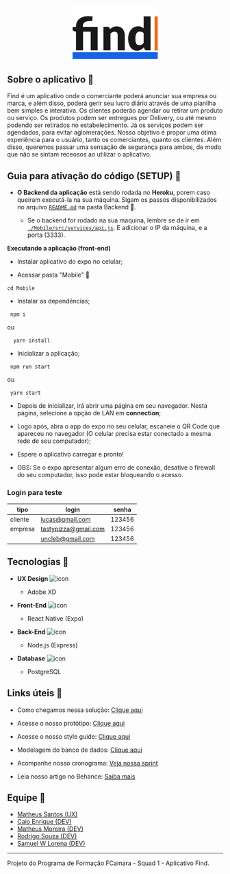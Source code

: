 <p align="center">
<img src="./Backend/uploads/find.png" alt="find-logo" width="200px"/>
</p>

## Sobre o aplicativo :iphone:

Find é um aplicativo onde o comerciante poderá anunciar sua empresa ou marca, e além disso, poderá gerir seu lucro diário através de uma planilha bem simples e interativa. Os clientes poderão agendar ou retirar um produto ou serviço. Os produtos podem ser entregues por Delivery, ou até mesmo podendo ser retirados no estabelecimento. Já os serviços podem ser agendados, para evitar aglomerações. Nosso objetivo é propor uma ótima experiência para o usuário, tanto os comerciantes, quanto os clientes. Além disso, queremos passar uma sensação de segurança para ambos, de modo que não se sintam receosos ao utilizar o aplicativo.


## Guia para ativação do código (SETUP) :pushpin:

- **O Backend da aplicação** está sendo rodada no __Heroku__, porem caso queiram executá-la na sua máquina.
  Sigam os passos disponibilizados no arquivo [`README.md`](./Backend/Readme.md) na pasta Backend :open_file_folder:.
  
  - Se o backend for rodado na sua maquina, lembre se de ir em [`./Mobile/src/services/api.js`](./Mobile/src/services/api.js). 
  E adicionar o IP da máquina, e a porta (3333).
  
**Executando a aplicação (front-end)**

- Instalar aplicativo do expo no celular;

- Acessar pasta "Mobile" :open_file_folder:

```node
cd Mobile
```

- Instalar as dependências;

```node
 npm i
```
ou

```node
  yarn install
```

- Inicializar a aplicação;

```node
 npm run start
```
ou

```node
 yarn start
```

- Depois de inicializar, irá abrir uma página em seu navegador. Nesta página, selecione a opção de LAN em **connection**;
- Logo após, abra o app do expo no seu celular, escaneie o QR Code que apareceu no navegador (O celular precisa estar conectado a mesma rede de seu computador);
- Espere o aplicativo carregar e pronto! 

- OBS: Se o expo apresentar algum erro de conexão, desative o firewall do seu computador, isso pode estar bloqueando o acesso.

### Login para teste

| tipo  |        login       |  senha |
|-------|--------------------|--------|
|cliente|lucas@gmail.com     | 123456 |
|empresa|tastypizza@gmail.com| 123456 |
        |uncleb@gmail.com    | 123456 |



## Tecnologias :pushpin:

- **UX Design** <img src="https://upload.wikimedia.org/wikipedia/commons/thumb/c/c2/Adobe_XD_CC_icon.svg/1200px-Adobe_XD_CC_icon.svg.png" alt="icon" width="20px"/> 
    - Adobe XD
    
- **Front-End** <img src="https://upload.wikimedia.org/wikipedia/commons/thumb/a/a7/React-icon.svg/1200px-React-icon.svg.png" alt="icon" width="35px"/>
    - React Native (Expo)
    
- **Back-End** <img src="https://i0.wp.com/codigosimples.net/wp-content/uploads/2017/03/nodejs.png?fit=500%2C500&ssl=1" alt="icon" width="35px"/> 
    - Node.js (Express)
    
- **Database** <img src="https://upload.wikimedia.org/wikipedia/commons/thumb/2/29/Postgresql_elephant.svg/1200px-Postgresql_elephant.svg.png" alt="icon" width="20px"/> 

    - PostgreSQL



## Links úteis :link:

- Como chegamos nessa solução: [Clique aqui](https://docs.google.com/document/d/1Vsk6FfSIcFM8ikHsm82gj1hrL63U6hUuCF7S36d11aU/edit)

- Acesse o nosso protótipo: [Clique aqui](https://xd.adobe.com/view/847d68b5-7035-4152-4833-176ed3aa317a-f24c/)

- Acesse o nosso style guide: [Clique aqui](https://xd.adobe.com/view/489e7a75-0e3b-4e31-440a-8272bdc31f54-3eaf/)

- Modelagem do banco de dados: [Clique aqui](https://whimsical.com/Em9E37vFo2G1r3vHxHXCCM)

- Acompanhe nosso cronograma: [Veja nossa sprint](./Sprints)

- Leia nosso artigo no Behance: [Saiba mais](https://www.behance.net/gallery/100265571/FIND-UX-UI-Design)


## Equipe :pushpin:

- [Matheus Santos (UX)](https://www.linkedin.com/in/matheus-santos-7347421a1/)
- [Caio Enrique (DEV)](https://github.com/100f)
- [Matheus Moreira (DEV)](https://github.com/matheus-moreira7581)
- [Rodrigo Souza (DEV)](https://github.com/rodrigoscruz)
- [Samuel W Lorena (DEV)](https://github.com/SamukaWenceslau)

---
Projeto do Programa de Formação FCamara - Squad 1 - Aplicativo Find.
